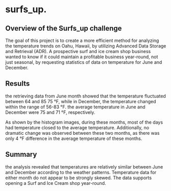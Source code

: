 # surfs_up.

## Overview of the Surfs_up challenge
The goal of this project is to create a more efficient method for analyzing the temperature trends on Oahu, Hawaii, by utilizing Advanced Data Storage and Retrieval (ADR). A prospective surf and ice cream shop business wanted to know if it could maintain a profitable business year-round, not just seasonal, by requesting statistics of data on temperature for June and December.

## Results
the retrieving data from June month showed that the temperature fluctuated between 64 and 85 75 °F, while in December,  the temperature changed within the range of  56-83 °F. the average temperature in June and December were 75 and 71 °F, respectively.

As shown by the histogram images, during these months, most of the days had temperature closed to the average temperature. Additionally, no dramatic change was observed between these two months, as there was only 4 °F difference in the average temperature of these months. 

## Summary
the analysis revealed that temperatures are relatively similar between June and December according to the weather patterns. Temperature data for either month do not appear to be strongly skewed. The data supports opening a Surf and Ice Cream shop year-round.
